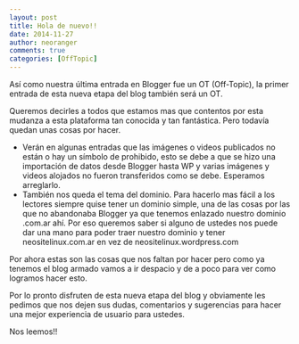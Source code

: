 ```yaml
---
layout: post
title: Hola de nuevo!!
date: 2014-11-27
author: neoranger
comments: true
categories: [OffTopic]
---
```

Así como nuestra última entrada en Blogger fue un OT (Off-Topic), la primer entrada de esta nueva etapa del blog también será un OT.

Queremos decirles a todos que estamos mas que contentos por esta mudanza a esta plataforma tan conocida y tan fantástica. Pero todavía quedan unas cosas por hacer.
<ul>
	<li>Verán en algunas entradas que las imágenes o videos publicados no están o hay un símbolo de prohibido, esto se debe a que se hizo una importación de datos desde Blogger hasta WP y varias imágenes y videos alojados no fueron transferidos como se debe. Esperamos arreglarlo.</li>
	<li>También nos queda el tema del dominio. Para hacerlo mas fácil a los lectores siempre quise tener un dominio simple, una de las cosas por las que no abandonaba Blogger ya que tenemos enlazado nuestro dominio .com.ar ahí. Por eso queremos saber si alguno de ustedes nos puede dar una mano para poder traer nuestro dominio y tener neositelinux.com.ar en vez de neositelinux.wordpress.com</li>
</ul>
Por ahora estas son las cosas que nos faltan por hacer pero como ya tenemos el blog armado vamos a ir despacio y de a poco para ver como logramos hacer esto.

Por lo pronto disfruten de esta nueva etapa del blog y obviamente les pedimos que nos dejen sus dudas, comentarios y sugerencias para hacer una mejor experiencia de usuario para ustedes.

Nos leemos!!
